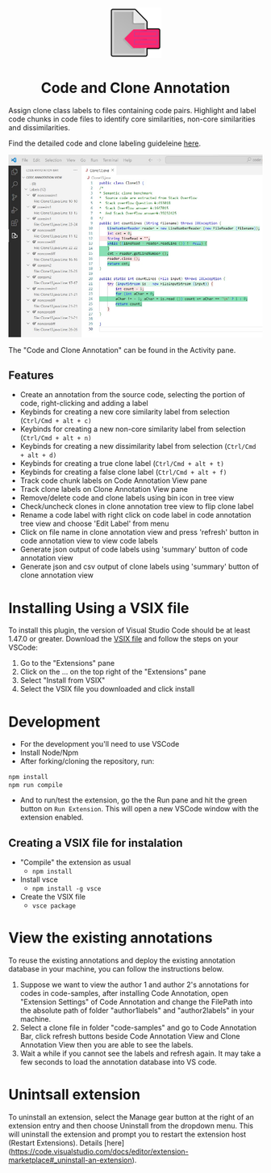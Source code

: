 <div align="center">
  <img src="resources/code-annotation.png" alt="Code Annotation Logo" height="100"> <h1>Code and Clone Annotation</h1>
</div>

Assign clone class labels to files containing code pairs. Highlight and label code chunks in code files to identify core similarities, non-core similarities and dissimilarities.

Find the detailed code and clone labeling guideleine [here](https://github.com/shamsa-abid/Code-Clone-Causal-Interpretation/blob/main/CodeAndCloneAnnotationTool/Code%20Pair%20Labeling%20Guidelines.pdf).

![](https://github.com/shamsa-abid/Code-Clone-Causal-Interpretation/blob/main/CodeAndCloneAnnotationTool/resources/VSCodeIDE.jpg)

The "Code and Clone Annotation" can be found in the Activity pane.

## Features

- Create an annotation from the source code, selecting the portion of code, right-clicking and adding a label
- Keybinds for creating a new core similarity label from selection (`Ctrl/Cmd + alt + c)`
- Keybinds for creating a new non-core similarity label from selection (`Ctrl/Cmd + alt + n)`
- Keybinds for creating a new dissimilarity label from selection (`Ctrl/Cmd + alt + d)`
- Keybinds for creating a true clone label (`Ctrl/Cmd + alt + t)`
- Keybinds for creating a false clone label (`Ctrl/Cmd + alt + f)`
- Track code chunk labels on Code Annotation View pane
- Track clone labels on Clone Annotation View pane
- Remove/delete code and clone labels using bin icon in tree view
- Check/uncheck clones in clone annotation tree view to flip clone label
- Rename a code label with right click on code label in code annotation tree view and choose 'Edit Label' from menu
- Click on file name in clone annotation view and press 'refresh' button in code annotation view to view code labels
- Generate json output of code labels using 'summary' button of code annotation view 
- Generate json and csv output of clone labels using 'summary' button of clone annotation view 

# Installing Using a VSIX file
To install this plugin, the version of Visual Studio Code should be at least 1.47.0 or greater. 
Download the [VSIX file](https://github.com/shamsa-abid/Code-Clone-Causal-Interpretation/blob/main/CodeAndCloneAnnotationTool/code-annotation-0.0.10-dev.vsix) and follow the steps on your VSCode:

1. Go to the "Extensions" pane
2. Click on the ... on the top right of the "Extensions" pane
3. Select "Install from VSIX"
4. Select the VSIX file you downloaded and click install

# Development

- For the development you'll need to use VSCode
- Install Node/Npm
- After forking/cloning the repository, run:
```
npm install
npm run compile
```
- And to run/test the extension, go the the Run pane and hit the green button on `Run Extension`. This will open a new VSCode window with the extension enabled.

## Creating a VSIX file for instalation

- "Compile" the extension as usual
  - `npm install`
- Install vsce
  - `npm install -g vsce`
- Create the VSIX file
  - `vsce package`

# View the existing annotations
To reuse the existing annotations and deploy the existing annotation database in your machine, you can follow the instructions below. 

1. Suppose we want to view the author 1 and author 2's annotations for codes in code-samples, after installing Code Annotation, open "Extension Settings" of Code Annotation and change the FilePath into the absolute path of folder "author1labels" and "author2labels" in your machine.
2. Select a clone file in folder "code-samples" and go to Code Annotation Bar, click refresh buttons beside Code Annotation View and Clone Annotation View then you are able to see the labels. 
3. Wait a while if you cannot see the labels and refresh again. It may take a few seconds to load the annotation database into VS code.

# Unintsall extension

To uninstall an extension, select the Manage gear button at the right of an extension entry and then choose Uninstall from the dropdown menu. This will uninstall the extension and prompt you to restart the extension host (Restart Extensions). Details [here] (https://code.visualstudio.com/docs/editor/extension-marketplace#_uninstall-an-extension).

